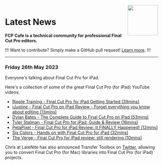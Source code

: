 <img src="https://raw.githubusercontent.com/CommandPost/FinalCutPro/master/docs/static/fcpcafe.png" align="right" width="100px" height="100px" />

# Latest News

**FCP Cafe is a technical community for professional Final Cut Pro editors.**

!!!
Want to contribute? Simply make a GitHub pull request! [Learn more](https://fcp.cafe/contribute/).
!!!

---

### Friday 26th May 2023

Everyone's talking about Final Cut Pro for iPad.

Here's a collection of some of the great Final Cut Pro (for iPad) YouTube videos:

- [Ripple Training - Final Cut Pro for iPad Getting Started (39mins)](https://www.youtube.com/watch?v=XvMDC9V3-Rs)
- [iJustine - Final Cut Pro on iPad Review - Forget everything you know about editing (13mins)](https://www.youtube.com/watch?v=MjRouMY7bgU)
- [Dylan Bates - The Complete Guide to Final Cut Pro on iPad (53mins)](https://www.youtube.com/watch?v=iLXnuoEPheQ)
- [Tyler Stalman - Final Cut Pro for iPad: Guide & Review (16mins)](https://www.youtube.com/watch?v=eKG_T9GumVM)
- [PetaPixel - Final Cut Pro for iPad Review: It FINALLY Happened! (12mins)](https://www.youtube.com/watch?v=cacbcjvlFRg)
- [Six Colors - Hands on with Final Cut Pro for iPad (32mins)](https://www.youtube.com/watch?v=VpwUN5o_3mo)
- [The Verge - Final Cut Pro for iPad review: still rendering (10mins)](https://www.youtube.com/watch?v=r4QCQ7qGsL4)

Chris at LateNite has also announced Transfer Toolbox on [Twitter](https://twitter.com/chrisatlatenite/status/1661610054292758529), allowing you to convert Final Cut Pro (for Mac) libraries into Final Cut Pro (for iPad) projects.
